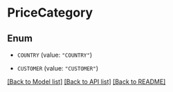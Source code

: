 # PriceCategory

## Enum


* `COUNTRY` (value: `"COUNTRY"`)

* `CUSTOMER` (value: `"CUSTOMER"`)


[[Back to Model list]](../README.md#documentation-for-models) [[Back to API list]](../README.md#documentation-for-api-endpoints) [[Back to README]](../README.md)


